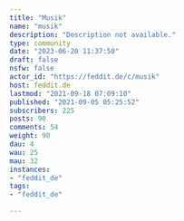 ```yaml
---
title: "Musik" 
name: "musik"
description: "Description not available."
type: community
date: "2023-06-20 11:37:50"
draft: false
nsfw: false
actor_id: "https://feddit.de/c/musik"
host: feddit.de
lastmod: "2021-09-18 07:09:10"
published: "2021-09-05 05:25:52"
subscribers: 225
posts: 90
comments: 54
weight: 90
dau: 4
wau: 25
mau: 32
instances:
- "feddit_de"
tags: 
- "feddit_de"

---
```

